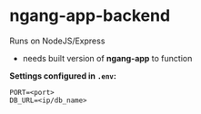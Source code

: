 # ngang-app-backend

Runs on NodeJS/Express

* needs built version of **ngang-app** to function

**Settings configured in `.env`:**
```
PORT=<port>
DB_URL=<ip/db_name>
```
